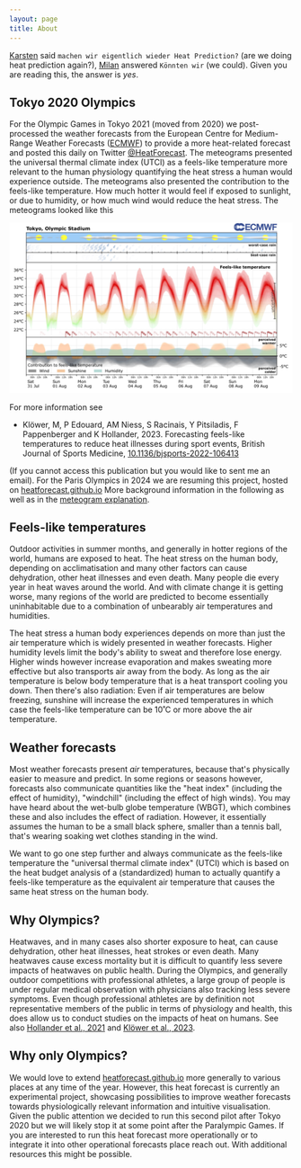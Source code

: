 ```yaml
---
layout: page
title: About
---
```


[Karsten](https://www.medicalschool-hamburg.de/ueber-uns/team/team-fakultaet-medizin/karsten-hollander/)
said `machen wir eigentlich wieder Heat Prediction?` (are we doing heat prediction again?),
[Milan](https://milankl.github.io) answered `Könnten wir` (we could).
Given you are reading this, the answer is *yes*.

## Tokyo 2020 Olympics

For the Olympic Games in Tokyo 2021 (moved from 2020) we post-processed the weather
forecasts from the European Centre for Medium-Range Weather Forecasts ([ECMWF](https://ecmwf.int))
to provide a more heat-related forecast and posted this daily on Twitter
[@HeatForecast](https://twitter.com/HeatForecast). The meteograms presented
the universal thermal climate index (UTCI) as a feels-like temperature more 
relevant to the human physiology quantifying the heat stress a human would experience
outside. The meteograms also presented the contribution to the feels-like
temperature. How much hotter it would feel if exposed to sunlight, or due to humidity,
or how much wind would reduce the heat stress. The meteograms looked like this

![Example meteogram](images/tokyo_heatforecast.jpg)

For more information see

- Klöwer, M, P Edouard, AM Niess, S Racinais, Y Pitsiladis, F Pappenberger and K Hollander, 2023. Forecasting feels-like temperatures to reduce heat illnesses during sport events, British Journal of Sports Medicine, [10.1136/bjsports-2022-106413](http://dx.doi.org/10.1136/bjsports-2022-106413)

(If you cannot access this publication but you would like to sent me an email).
For the Paris Olympics in 2024 we are resuming this project, hosted on
[heatforecast.github.io](https://heatforecast.github.io)
More background information in the following as well as in the
[meteogram explanation](https://heatforecast.github.io/explanation).

## Feels-like temperatures

Outdoor activities in summer months, and generally in hotter regions of the world, humans
are exposed to heat. The heat stress on the human body, depending on acclimatisation
and many other factors can cause dehydration, other heat illnesses and even death.
Many people die every year in heat waves around the world. And with climate change it is
getting worse, many regions of the world are predicted to become essentially
uninhabitable due to a combination of unbearably air temperatures and humidities.

The heat stress a human body experiences depends on more than just the air temperature
which is widely presented in weather forecasts. Higher humidity levels limit the body's
ability to sweat and therefore lose energy. Higher winds however increase evaporation
and makes sweating more effective but also transports air away from the body.
As long as the air temperature is below body temperature that is a heat transport
cooling you down. Then there's also radiation: Even if air temperatures are below
freezing, sunshine will increase the experienced temperatures in which case the
feels-like temperature can be 10˚C or more above the air temperature.

## Weather forecasts

Most weather forecasts present *air* temperatures, because that's physically easier to
measure and predict. In some regions or seasons however, forecasts also communicate
quantities like the "heat index" (including the effect of humidity), "windchill" 
(including the effect of high winds). You may have heard about the
wet-bulb globe temperature (WBGT), which combines these and also includes the
effect of radiation. However, it essentially assumes the human to be a
small black sphere, smaller than a tennis ball, that's wearing soaking wet clothes
standing in the wind.

We want to go one step further and always communicate as the feels-like temperature
the "universal thermal climate index" (UTCI) which is based on the heat budget
analysis of a (standardized) human to actually quantify a feels-like temperature
as the equivalent air temperature that causes the same heat stress on the human body.

## Why Olympics?

Heatwaves, and in many cases also shorter exposure to heat, can cause dehydration,
other heat illnesses, heat strokes or even death. Many heatwaves cause excess mortality
but it is difficult to quantify less severe impacts of heatwaves on public health.
During the Olympics, and generally outdoor competitions with professional athletes,
a large group of people is under regular medical observation with physicians also
tracking less severe symptoms. Even though professional athletes are by definition
not representative members of the public in terms of physiology and health,
this does allow us to conduct studies on the impacts of heat on humans. See also
[Hollander et al., 2021](https://doi.org/10.1111/sms.14029) and
[Klöwer et al., 2023](http://dx.doi.org/10.1136/bjsports-2022-106413).

## Why only Olympics?

We would love to extend [heatforecast.github.io](https://heatforecast.github.io)
more generally to various places at any time of the year. However, this
heat forecast is currently an experimental project, showcasing possibilities to
improve weather forecasts towards physiologically relevant information
and intuitive visualisation. Given the public attention we decided to run this
second pilot after Tokyo 2020 but we will likely stop it at some point after
the Paralympic Games. If you are interested to run this heat forecast more
operationally or to integrate it into other operational forecasts place
reach out. With additional resources this might be possible.